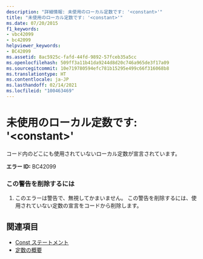 ```yaml
---
description: "詳細情報: 未使用のローカル定数です: '<constant>'"
title: "未使用のローカル定数です: '<constant>'"
ms.date: 07/20/2015
f1_keywords:
- vbc42099
- bc42099
helpviewer_keywords:
- BC42099
ms.assetid: 8ac5925c-fafd-44fd-9892-57fceb35a5cc
ms.openlocfilehash: 509ff3a11b41da9244d8d20c746a965de3f17a09
ms.sourcegitcommit: 10e719780594efc781b15295e499c66f316068b8
ms.translationtype: HT
ms.contentlocale: ja-JP
ms.lasthandoff: 02/14/2021
ms.locfileid: "100463469"
---
```

# <a name="unused-local-constant-constant"></a>未使用のローカル定数です: '\<constant>'

コード内のどこにも使用されていないローカル定数が宣言されています。  
  
 **エラー ID:** BC42099  
  
### <a name="to-remove-this-warning"></a>この警告を削除するには  
  
1. このエラーは警告で、無視してかまいません。 この警告を削除するには、使用されていない定数の宣言をコードから削除します。  
  
## <a name="see-also"></a>関連項目

- [Const ステートメント](../language-reference/statements/const-statement.md)
- [定数の概要](../programming-guide/language-features/constants-enums/constants-overview.md)
